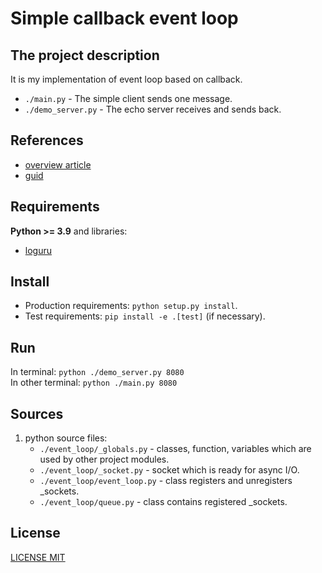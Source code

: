 # Simple callback event loop

## The project description

It is my implementation of event loop based on callback. 

- `./main.py` - The simple client sends one message. 
- `./demo_server.py` - The echo server receives and sends back. 

## References
    
* [overview article](https://webdevblog.ru/obzor-async-io-v-python-3-7/)
* [guid](https://iximiuz.com/en/posts/explain-event-loop-in-100-lines-of-code/)

## Requirements

 **Python >= 3.9** and libraries:
- [loguru](https://github.com/Delgan/loguru)

## Install 

* Production requirements: `python setup.py install`.
* Test requirements: `pip install -e .[test]` (if necessary).  

## Run 
In terminal:
`python ./demo_server.py 8080`  
In other terminal:
`python ./main.py 8080`

## Sources

1. python source files:
    * `./event_loop/_globals.py` - classes, function, variables which are used by other project modules.
    * `./event_loop/_socket.py` - socket which is ready for async I/O.
    * `./event_loop/event_loop.py` - class registers and unregisters _sockets. 
    * `./event_loop/queue.py` - class contains registered _sockets. 

## License
[LICENSE MIT](LICENSE)
